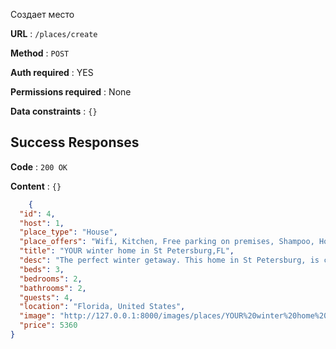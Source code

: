 Создает место

**URL** : `/places/create`

**Method** : `POST`

**Auth required** : YES

**Permissions required** : None

**Data constraints** : `{}`

## Success Responses

**Code** : `200 OK`

**Content** : `{}`

```json
    {
  "id": 4,
  "host": 1,
  "place_type": "House",
  "place_offers": "Wifi, Kitchen, Free parking on premises, Shampoo, Hot water, Body soap, Body Washer, Bed linens, Smoke alarm, Cooking basics, TV, Air conditioning, Hair dryer",
  "title": "YOUR winter home in St Petersburg,FL",
  "desc": "The perfect winter getaway. This home in St Petersburg, is close to 275, with a short trip to the beaches, downtown and shopping.\nAll you need to do is pack your toothbrush and a few clothes, then ENJOY.",
  "beds": 3,
  "bedrooms": 2,
  "bathrooms": 2,
  "guests": 4,
  "location": "Florida, United States",
  "image": "http://127.0.0.1:8000/images/places/YOUR%20winter%20home%20in%20St%20Petersburg%2CFL/d772d338-6ac3-4ed7-9cc5-43706fd7181e.webp",
  "price": 5360
}

```